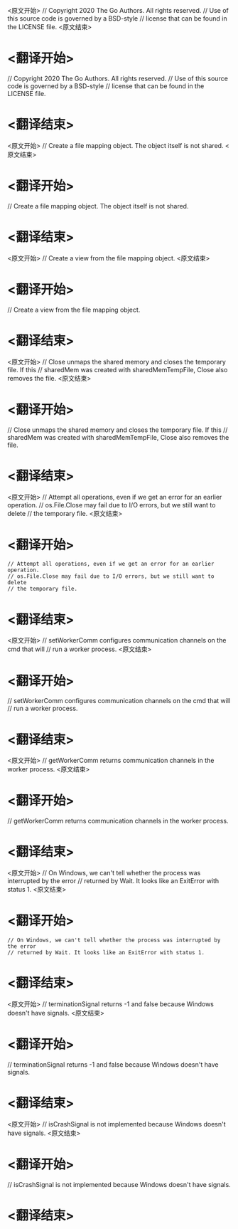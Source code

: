 
<原文开始>
// Copyright 2020 The Go Authors. All rights reserved.
// Use of this source code is governed by a BSD-style
// license that can be found in the LICENSE file.
<原文结束>

# <翻译开始>
// Copyright 2020 The Go Authors. All rights reserved.
// Use of this source code is governed by a BSD-style
// license that can be found in the LICENSE file.
# <翻译结束>


<原文开始>
// Create a file mapping object. The object itself is not shared.
<原文结束>

# <翻译开始>
// Create a file mapping object. The object itself is not shared.
# <翻译结束>


<原文开始>
// Create a view from the file mapping object.
<原文结束>

# <翻译开始>
// Create a view from the file mapping object.
# <翻译结束>


<原文开始>
// Close unmaps the shared memory and closes the temporary file. If this
// sharedMem was created with sharedMemTempFile, Close also removes the file.
<原文结束>

# <翻译开始>
// Close unmaps the shared memory and closes the temporary file. If this
// sharedMem was created with sharedMemTempFile, Close also removes the file.
# <翻译结束>


<原文开始>
	// Attempt all operations, even if we get an error for an earlier operation.
	// os.File.Close may fail due to I/O errors, but we still want to delete
	// the temporary file.
<原文结束>

# <翻译开始>
	// Attempt all operations, even if we get an error for an earlier operation.
	// os.File.Close may fail due to I/O errors, but we still want to delete
	// the temporary file.
# <翻译结束>


<原文开始>
// setWorkerComm configures communication channels on the cmd that will
// run a worker process.
<原文结束>

# <翻译开始>
// setWorkerComm configures communication channels on the cmd that will
// run a worker process.
# <翻译结束>


<原文开始>
// getWorkerComm returns communication channels in the worker process.
<原文结束>

# <翻译开始>
// getWorkerComm returns communication channels in the worker process.
# <翻译结束>


<原文开始>
	// On Windows, we can't tell whether the process was interrupted by the error
	// returned by Wait. It looks like an ExitError with status 1.
<原文结束>

# <翻译开始>
	// On Windows, we can't tell whether the process was interrupted by the error
	// returned by Wait. It looks like an ExitError with status 1.
# <翻译结束>


<原文开始>
// terminationSignal returns -1 and false because Windows doesn't have signals.
<原文结束>

# <翻译开始>
// terminationSignal returns -1 and false because Windows doesn't have signals.
# <翻译结束>


<原文开始>
// isCrashSignal is not implemented because Windows doesn't have signals.
<原文结束>

# <翻译开始>
// isCrashSignal is not implemented because Windows doesn't have signals.
# <翻译结束>

